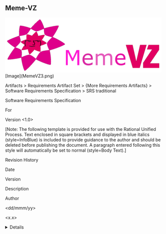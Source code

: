 ## Meme-VZ
<img src="MemeVZ3.png"/>
[Image](MemeVZ3.png)


 Artifacts >  Requirements Artifact Set >  {More Requirements Artifacts} >  Software Requirements Specification >  SRS traditional

<Project Name>

Software Requirements Specification

For <Subsystem or Feature>

 

 

Version <1.0>

 

 

[Note: The following template is provided for use with the Rational Unified Process. Text enclosed in square brackets and displayed in blue italics (style=InfoBlue) is included to provide guidance to the author and should be deleted before publishing the document. A paragraph entered following this style will automatically be set to normal (style=Body Text).]



Revision History

Date

Version

Description

Author

<dd/mmm/yy>

<x.x>

<details>

<name>

 

 

 

 

 

 

 

 

 

 

 

 

 


Table of Contents

1.       Introduction         

1.1     Purpose     

1.2     Scope     

1.3     Definitions, Acronyms and Abbreviations     

1.4     References     

1.5     Overview     

2.       Overall Description    

3.       Specific Requirements

3.1     Functionality     

3.1.1         <Functional Requirement One>        

3.2     Usability     

3.2.1         <Usability Requirement One>           

3.3     Reliability     

3.3.1         <Reliability Requirement One>           

3.4     Performance     

3.4.1         <Performance Requirement One>           

3.5     Supportability     

3.5.1         <Supportability Requirement One>           

3.6     Design Constraints     

3.6.1         <Design Constraint One>           

3.7     Online User Documentation and Help System Requirements     

3.8     Purchased Components     

3.9     Interfaces     

3.9.1         User Interfaces           

3.9.2         Hardware Interfaces           

3.9.3         Software Interfaces           

3.9.4         Communications Interfaces           

3.10     Licensing Requirements     

3.11     Legal, Copyright and Other Notices     

3.12     Applicable Standards     

4.       Supporting Information    


Software Requirements Specification

1.                  Introduction
[The introduction of the Software Requirements Specification (SRS) should provide an overview of the entire SRS. It should include the purpose, scope, definitions, acronyms, abbreviations, references, and overview of the SRS.]

[Note: The Software Requirements Specification (SRS) captures the complete software requirements for the system, or a portion of the system.  Following is a typical SRS outline for a project using only traditional natural-language style requirements – with no use-case modeling.  It captures all requirements in a single document,  with  applicable sections inserted from the  Supplementary Specifications (which would no longer be needed).  For a template of an SRS using use-case modeling, which consists of a package containing Use-Cases of the use-case model and applicable Supplementary Specifications and other supporting information, see rup_SRS-uc.dot.]

[Many different arrangements of an SRS are possible.  Refer to [IEEE830-1998] for further elaboration of these explanations, as well as other options for SRS organization.]

1.1     Purpose
This SRS describes all specifications for "memeVZ". MemeVZ is a tribute to the popular SchülerVZ which was discontinued in 2013. It is a newer version for the younger generation to exchange ideas in a slightly different way. With MemeVZ we want to provide a new platform for viewing and sharing memes with people all over the world. Our goal is to reach the unreached with good qualtity content to laugh at. Everyone knows that a little laughter can cure anything.
“Find people that have the same kind of humor as you and you will never be alone” we say. To achieve all this we hold on to our Slogan: “Humor for humanity”.
In this document the usage of MemeVZ will be explained. Furthermore reliability, reaction speed and other important characteristics of this project will be specified. This includes design and architectural decisions regarding optimization of these criteria as well.

1.2     Scope
This software specification applies to the whole "MemeVZ" application. As already explained, MemeVZ is a tribute to the popular SchülerVZ which was discontinued in 2013. Share and display your favorite memes with a DH-wide community. Show what your humor is all about and make everyday life at dh a little bit funnier and amusing.

1.3     Definitions, Acronyms and Abbreviations
tbd

1.4     References
tbd

1.5     Overview
The following chapters are about our vision and perspective, the software requirements, the demands we have, licensing and the technical realization of this project.

2.                  Overall Description
<img src="Use Case Diagram (1).png"/>
[This section of the SRS should describe the general factors that affect the product and its requirements.  This section does not state specific requirements.  Instead, it provides a background for those requirements, which are defined in detail in Section 3, and makes them easier to understand. Include such items as:

•               product perspective

•               product functions

•             user characteristics

•               constraints

•               assumptions and dependencies

•               requirements subsets]

3.                  Specific Requirements
[This section of the SRS should contain all the software requirements to a level of detail sufficient to enable designers to design a system to satisfy those requirements, and testers to test that the system satisfies those requirements.   When using use-case modeling, these requirements are captured in the Use-Cases and the applicable supplementary specifications.  If use-case modeling is not used, the outline for supplementary specifications may be inserted directly into this section, as shown below.]

3.1     Functionality
[This section describes the functional requirements of the system for those requirements which are expressed in the natural language style. For many applications, this may constitute the bulk of the SRS Package and thought should be given to the organization of this section. This section is typically organized by feature, but alternative organization methods may also be appropriate, for example, organization by user or organization by subsystem.  Functional requirements may include feature sets, capabilities, and security.

Where application development tools, such as requirements tools, modeling tools, etc., are employed to capture the functionality, this section document will refer to the availability of that data, indicating the location and name of the tool that is used to capture the data.]

3.1.1     <Functional Requirement One>
[The requirement description.]

3.2               Usability
[This section should include all of those requirements that affect usability. For example,

•               specify the required training time for a normal users and a power user to become productive at particular operations

•               specify measurable task times for typical tasks or base the new system’s usability requirements on other systems that the users know and like

•               specify requirement to conform to common usability standards, such as IBM’s CUA standards Microsoft’s GUI standards]

3.2.1          <Usability Requirement One>
[The requirement description goes here.]

3.3     Reliability
[Requirements for reliability of the system should be specified here. Some suggestions follow:

•               Availability—specify the percentage of time available ( xx.xx%), hours of use, maintenance access, degraded mode operations, etc.

•               Mean Time Between Failures (MTBF) — this is usually specified in hours, but it could also be specified in terms of days, months or years.

•               Mean Time To Repair (MTTR)—how long is the system allowed to be out of operation after it has failed?

•               Accuracy—specify precision (resolution) and accuracy (by some known standard) that is required in the system’s output.

•               Maximum Bugs or Defect Rate—usually expressed in terms of bugs per thousand of lines of code (bugs/KLOC) or bugs per function-point( bugs/function-point).

•               Bugs or Defect Rate—categorized in terms of minor, significant, and critical bugs: the requirement(s) must define what is meant by a “critical” bug; for example, complete loss of data or a complete inability to use certain parts of the system’s functionality.]

3.3.1          <Reliability Requirement One>
[The requirement description.]

3.4     Performance
[The system’s performance characteristics should be outlined in this section. Include specific response times. Where applicable, reference related Use Cases by name.

•               response time for a transaction (average, maximum)

•               throughput, for example, transactions per second

•               capacity, for example, the number of customers or transactions the system can accommodate

•               degradation modes (what is the acceptable mode of operation when the system has been degraded in some manner)

•               resource utilization, such as memory, disk, communications, etc.

3.4.1          <Performance Requirement One>
[The requirement description goes here.]

3.5     Supportability
[This section indicates any requirements that will enhance the supportability or maintainability of the system being built, including coding standards, naming conventions, class libraries, maintenance access, maintenance utilities.]

3.5.1          <Supportability Requirement One>
[The requirement description goes here.]

3.6     Design Constraints
[This section should indicate any design constraints on the system being built. Design constraints represent design decisions that have been mandated and must be adhered to.  Examples include software languages, software process requirements, prescribed use of developmental tools, architectural and design constraints, purchased components, class libraries, etc.]

3.6.1          <Design Constraint One>
[The requirement description goes here.]

3.7     On-line User Documentation and Help System Requirements
[Describes the requirements, if any, for on-line user documentation, help systems, help about notices, etc.]

3.8     Purchased Components
[This section describes any purchased components to be used with the system, any applicable licensing or usage restrictions, and any associated compatibility and interoperability or interface standards.]

3.9     Interfaces
[This section defines the interfaces that must be supported by the application. It should contain adequate specificity, protocols, ports and logical addresses, etc. so that the software can be developed and verified against the interface requirements.]

3.9.1          User Interfaces
[Describe the user interfaces that are to be implemented by the software.]

3.9.2          Hardware Interfaces
[This section defines any hardware interfaces that are to be supported by the software, including logical structure, physical addresses, expected behavior, etc. ]

3.9.3          Software Interfaces
[This section describes software interfaces to other components of the software system. These may be purchased components, components reused from another application or components being developed for subsystems outside of the scope of this SRS but with which this software application must interact.]

3.9.4          Communications Interfaces
[Describe any communications interfaces to other systems or devices such as local area networks, remote serial devices, etc.]

3.10     Licensing Requirements
[Defines any licensing enforcement requirements or other usage restriction requirements that are to be exhibited by the software.]

3.11     Legal, Copyright, and Other Notices
[This section describes any necessary legal disclaimers, warranties, copyright notices, patent notice, wordmark, trademark, or logo compliance issues for the software.]

3.12     Applicable Standards
[This section describes by reference any applicable standard and the specific sections of any such standards which apply to the system being described. For example, this could include legal, quality and regulatory standards, industry standards for usability, interoperability, internationalization, operating system compliance, etc.]

4.                  Supporting Information
[The supporting information makes the SRS easier to use.  It includes:

•               Table of contents

•             Index

•               Appendices

These may include use-case storyboards or user-interface prototypes. When appendices are included, the SRS should explicitly state whether or not the appendices are to be considered part of the requirements.]
